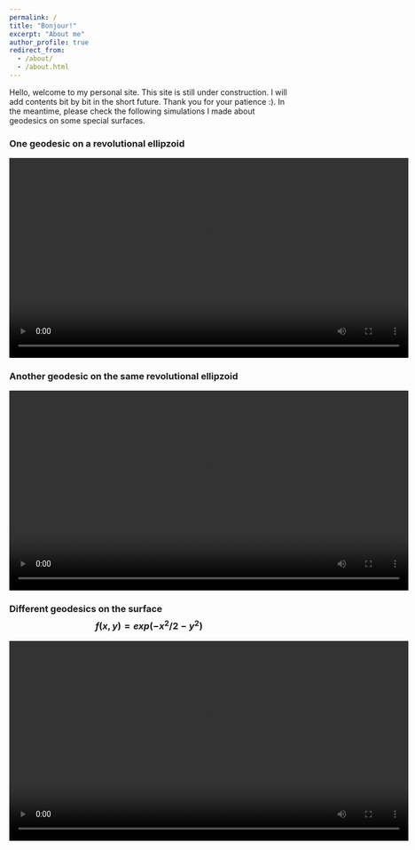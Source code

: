 ```yaml
---
permalink: /
title: "Bonjour!"
excerpt: "About me"
author_profile: true
redirect_from: 
  - /about/
  - /about.html
---
```


Hello, welcome to my personal site. This site is still under construction. I will add contents bit by bit in the short future. Thank you for your patience :). In the meantime, please check the following simulations I made about geodesics on some special surfaces.

### One geodesic on a revolutional ellipzoid ###

<video src="/images/geo_Ellipzoid1.mp4" width="720" height="360" controls preload></video>

### Another geodesic on the same revolutional ellipzoid ###
<video src="/images/geo_ellipzoid.mp4" width="720" height="360" controls preload></video>

### Different geodesics on the surface $$f(x, y) = exp(-x^2/2-y^2)$$  ###
<video src="/images/geo_2dGauss.mp4" width="720" height="360" controls preload></video>
